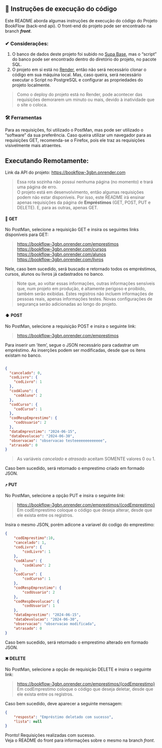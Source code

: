 ## 📝 Instruções de execução do código

Este README aborda algumas instruções de execução do código do Projeto BookFlow (back-end api). O front-end do projeto pode ser encontrado na branch **_front_**.

### ✔ Considerações:

1) O banco de dados deste projeto foi subido no [Supa Base](https://supabase.com/), mas o “script” do banco pode ser encontrado dentro do diretório do projeto, no pacote SQL.
2) O projeto em si está no [Render](https://render.com/), então não será necessário clonar o código em sua máquina local. Mas, caso queira, será necessário executar o Script no PostgreSQL e configurar as propriedades do projeto localmente.
> Como o deploy do projeto está no Render, pode acontecer das requisições demorarem um minuto ou mais, devido à inatividade que o site o coloca.
### 🛠 Ferramentas
Para as requisições, foi utilizado o PostMan, mas pode ser utilizado o “software” da sua preferência. Caso queira utilizar um navegador para as requisições GET, recomenda-se o Firefox, pois ele traz as requisições visivelmente mais atraentes.

## Executando Remotamente:
Link da API do projeto: https://bookflow-3gbn.onrender.com
> Essa rota sozinha não possui nenhuma página (no momento) e trará uma página de erro.\
>O projeto está em desenvolvimento, então algumas requisições podem não estar disponíveis. Por isso, este README irá ensinar apenas requisições da página de **Empréstimos** (GET, POST, PUT e DELETE). E, para as outras, apenas GET.

 #### 🔁 GET

No PostMan, selecione a requisição GET e insira os seguintes links disponíveis para GET:
>https://bookflow-3gbn.onrender.com/emprestimos \
>https://bookflow-3gbn.onrender.com/cursos \
>https://bookflow-3gbn.onrender.com/alunos \
>https://bookflow-3gbn.onrender.com/livros

Nele, caso bem sucedido, será buscado e retornado todos os empréstimos, cursos, alunos ou livros já cadastrados no banco.
>Note que, ao voltar essas informações, outras informações sensíveis que, num projeto em produção, é altamente perigoso e proibido, também serão exibidas. Estes registros não incluem informações de pessoas reais, apenas informações testes. Novas configurações de segurança serão adicionadas ao longo do projeto.

#### ⬆ POST

No PostMan, selecione a requisição POST e insira o seguinte link:
> https://bookflow-3gbn.onrender.com/emprestimos

Para inserir um ‘item’, segue o JSON necessário para cadastrar um empréstimo. As inserções podem ser modificadas, desde que os itens existam no banco.

```json

{
  "cancelado": 0,
  "codLivro": {
    "codLivro": 1
  },
  "codAluno": {
    "codAluno": 2
  },
  "codCurso": {
    "codCurso": 1
  },
  "codRespEmprestimo": {
    "codUsuario": 2
  },
  "dataEmprestimo": "2024-06-15",
  "dataDevolucao": "2024-06-30",
  "observacao": "observacao testeeeeeeeeeeeee",
  "atrasado": 0
}

```
>As variáveis _cancelado_ e _atrasado_ aceitam SOMENTE valores 0 ou 1.

Caso bem sucedido, será retornado o emprestimo criado em formado JSON.
#### ⤴ PUT 
No PostMan, selecione a opção PUT e insira o seguinte _link_:
>https://bookflow-3gbn.onrender.com/emprestimos/{codEmprestimo} \
> Em codEmprestimo coloque o código que deseja alterar, desde que ele exista entre os registros.

Insira o mesmo JSON, porém adicone a variavel do codigo do emprestimo:

```json
{
    "codEmprestimo":10,
    "cancelado": 1,
    "codLivro": {
        "codLivro": 1
    },
    "codAluno": {
        "codAluno": 2
    },
    "codCurso": {
        "codCurso": 1
    },
    "codRespEmprestimo": {
        "codUsuario": 2
    },
    "codRespDevolucao": {
        "codUsuario": 1
    },
    "dataEmprestimo": "2024-06-15",
    "dataDevolucao": "2024-06-30",
    "observacao": "observacao modificada",
    "atrasado": 0
}
```
Caso bem sucedido, será retornado o emprestimo alterado em formado JSON.
#### ✖ DELETE
No PostMan, selecione a opção de requisição DELETE e insira o seguinte link:
>https://bookflow-3gbn.onrender.com/emprestimos/{codEmprestimo} \
> Em codEmprestimo coloque o código que deseja deletar, desde que ele exista entre os registros.

Caso bem sucedido, deve aparecer a seguinte mensagem:

```json
{
    "resposta": "Empréstimo deletado com sucesso",
    "lista": null
}
```

Pronto! Requisições realizadas com sucesso. \
Veja o README do front para informações sobre o mesmo na branch _front_.
